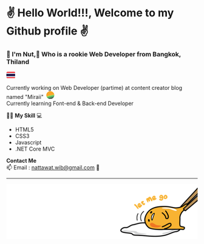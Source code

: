 # ✌️ Hello World!!!,  Welcome to my Github profile ✌️

### __📣 I'm Nut,🌱 Who is a rookie Web Developer from Bangkok, Thiland__
![thai flag 23](https://github.com/nattawat-wib/nattawat-wib/blob/master/Thai%20FLAG%2023.png) <br>

Currently working on Web Developer (partime) at content creator blog named "Miraii"
![mi logo](https://github.com/nattawat-wib/nattawat-wib/blob/master/mI%20logo.png)<br>
Currently learning Font-end & Back-end Developer
 
 👨‍💻 **My Skill** 💻 <br>
- HTML5
- CSS3
- Javascript
- .NET Core MVC


**Contact Me** <br>
📫 Email : nattawat.wib@gmail.com 📧

---
![MiraiiLogo.png](https://github.com/nattawat-wib/nattawat-wib/blob/master/Gudetama.png)

<!--
**nattawat-wib/nattawat-wib** is a ✨ _special_ ✨ repository because its `README.md` (this file) appears on your GitHub profile.

Here are some ideas to get you started:

- 🔭 I’m currently working on ...
- 🌱 I’m currently learning ...
- 👯 I’m looking to collaborate on ...
- 🤔 I’m looking for help with ...
- 💬 Ask me about ...
- 📫 How to reach me: ...
- 😄 Pronouns: ...
- ⚡ Fun fact: ...
-->
